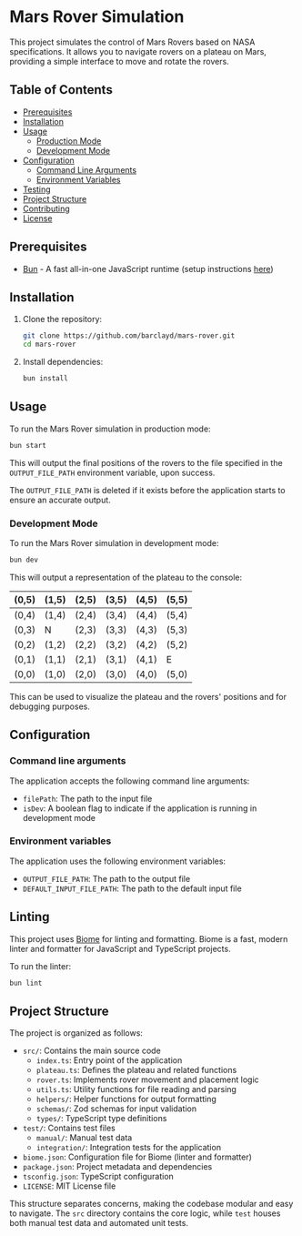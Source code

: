 # Mars Rover Simulation

This project simulates the control of Mars Rovers based on NASA specifications. It allows you to navigate rovers on a plateau on Mars, providing a simple interface to move and rotate the rovers.

## Table of Contents

- [Prerequisites](#prerequisites)
- [Installation](#installation)
- [Usage](#usage)
  - [Production Mode](#production-mode)
  - [Development Mode](#development-mode)
- [Configuration](#configuration)
  - [Command Line Arguments](#command-line-arguments)
  - [Environment Variables](#environment-variables)
- [Testing](#testing)
- [Project Structure](#project-structure)
- [Contributing](#contributing)
- [License](#license)

## Prerequisites

- [Bun](https://bun.sh/) - A fast all-in-one JavaScript runtime (setup instructions [here](https://bun.sh/docs/installation))

## Installation

1. Clone the repository:
   ```sh
   git clone https://github.com/barclayd/mars-rover.git
   cd mars-rover
   ```

2. Install dependencies:
   ```sh
   bun install
   ```

## Usage

To run the Mars Rover simulation in production mode:

```sh
bun start
```

This will output the final positions of the rovers to the file specified in the `OUTPUT_FILE_PATH` environment variable, upon success.

The `OUTPUT_FILE_PATH` is deleted if it exists before the application starts to ensure an accurate output.

### Development Mode

To run the Mars Rover simulation in development mode:

```sh
bun dev
```

This will output a representation of the plateau to the console:


| (0,5) | (1,5) | (2,5) | (3,5) | (4,5) | (5,5) |
|-------|-------|-------|-------|-------|-------|
| (0,4) | (1,4) | (2,4) | (3,4) | (4,4) | (5,4) |
| (0,3) |   N   | (2,3) | (3,3) | (4,3) | (5,3) |
| (0,2) | (1,2) | (2,2) | (3,2) | (4,2) | (5,2) |
| (0,1) | (1,1) | (2,1) | (3,1) | (4,1) |   E   |
| (0,0) | (1,0) | (2,0) | (3,0) | (4,0) | (5,0) |

This can be used to visualize the plateau and the rovers' positions and for debugging purposes.

## Configuration

### Command line arguments

The application accepts the following command line arguments:

- `filePath`: The path to the input file
- `isDev`: A boolean flag to indicate if the application is running in development mode


### Environment variables

The application uses the following environment variables:

- `OUTPUT_FILE_PATH`: The path to the output file
- `DEFAULT_INPUT_FILE_PATH`: The path to the default input file

## Linting

This project uses [Biome](https://biomejs.dev/) for linting and formatting. Biome is a fast, modern linter and formatter for JavaScript and TypeScript projects.

To run the linter:

```sh
bun lint
```

## Project Structure

The project is organized as follows:

- `src/`: Contains the main source code
  - `index.ts`: Entry point of the application
  - `plateau.ts`: Defines the plateau and related functions
  - `rover.ts`: Implements rover movement and placement logic
  - `utils.ts`: Utility functions for file reading and parsing
  - `helpers/`: Helper functions for output formatting
  - `schemas/`: Zod schemas for input validation
  - `types/`: TypeScript type definitions
- `test/`: Contains test files
  - `manual/`: Manual test data
  - `integration/`: Integration tests for the application
- `biome.json`: Configuration file for Biome (linter and formatter)
- `package.json`: Project metadata and dependencies
- `tsconfig.json`: TypeScript configuration
- `LICENSE`: MIT License file

This structure separates concerns, making the codebase modular and easy to navigate. The `src` directory contains the core logic, while `test` houses both manual test data and automated unit tests.

